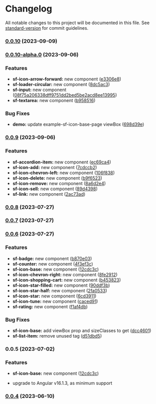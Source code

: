 # Changelog

All notable changes to this project will be documented in this file. See [standard-version](https://github.com/conventional-changelog/standard-version) for commit guidelines.

### [0.0.10](https://github.com/runyasak/ng-storefront-ui/compare/v0.0.9...v0.0.10) (2023-09-09)

### [0.0.10-alpha.0](https://github.com/runyasak/ng-storefront-ui/compare/v0.0.9...v0.0.10-alpha.0) (2023-09-06)


### Features

* **sf-icon-arrow-forward:** new component ([e3306e8](https://github.com/runyasak/ng-storefront-ui/commit/e3306e8383c26176dbdceaddd8f61425b114dea2))
* **sf-loader-circular:** new component ([8dc5ac3](https://github.com/runyasak/ng-storefront-ui/commit/8dc5ac3051e98d79e4667db7df1f119828cfc28d))
* **sf-input:** new component ([08f75a206338dff9751dd2bed5be2acd8ee13995](https://github.com/runyasak/ng-storefront-ui/commit/08f75a206338dff9751dd2bed5be2acd8ee13995))
* **sf-textarea:** new component ([b958516](https://github.com/runyasak/ng-storefront-ui/commit/b958516d815f707a4595afaac4e4e6d65fc187ed))


### Bug Fixes

* **demo:** update example-sf-icon-base-page viewBox ([698d39e](https://github.com/runyasak/ng-storefront-ui/commit/698d39ee282778cb23aa8de6c262baf0c0d1635f))

### [0.0.9](https://github.com/runyasak/ng-storefront-ui/compare/v0.0.8...v0.0.9) (2023-09-06)


### Features

* **sf-accordion-item:** new component ([ec69ca4](https://github.com/runyasak/ng-storefront-ui/commit/ec69ca4cf1fe368d59228f2d7d49faa2ce4889cf))
* **sf-icon-add:** new component ([7cdccb2](https://github.com/runyasak/ng-storefront-ui/commit/7cdccb22827ef660d03f31f77b5a63e5d885f39c))
* **sf-icon-chevron-left:** new component ([106f838](https://github.com/runyasak/ng-storefront-ui/commit/106f838826f1012eaeb80ce113c89370feb29e41))
* **sf-icon-delete:** new component ([b9f6523](https://github.com/runyasak/ng-storefront-ui/commit/b9f65236bc5376bd6090c5692469a353eef7eb82))
* **sf-icon-remove:** new component ([8a6d2e4](https://github.com/runyasak/ng-storefront-ui/commit/8a6d2e4329d0f092e01f20dab7516f2f7655851c))
* **sf-icon-sell:** new component ([89d4398](https://github.com/runyasak/ng-storefront-ui/commit/89d43982c49d6672928bc8bfc03eb2f0983dfad6))
* **sf-link:** new component ([2ac73ad](https://github.com/runyasak/ng-storefront-ui/commit/2ac73ad0b085e7afd8d68c6faaa8d50cecc3ad11))

### [0.0.8](https://github.com/runyasak/ng-storefront-ui/compare/v0.0.7...v0.0.8) (2023-07-27)

### [0.0.7](https://github.com/runyasak/ng-storefront-ui/compare/v0.0.6...v0.0.7) (2023-07-27)

### [0.0.6](https://github.com/runyasak/ng-storefront-ui/compare/v0.0.4...v0.0.6) (2023-07-27)

### Features

- **sf-badge:** new component ([b870e03](https://github.com/runyasak/ng-storefront-ui/commit/b870e036c8f1b58d28d1f98eba9c9a3da957dd8d))
- **sf-counter:** new component ([4f3ef3c](https://github.com/runyasak/ng-storefront-ui/commit/4f3ef3cef5f78357da66f2c84699827696573dfd))
- **sf-icon-base:** new component ([12cdc3c](https://github.com/runyasak/ng-storefront-ui/commit/12cdc3c7144cf7a78105487ae3db26de552470c7))
- **sf-icon-chevron-right:** new component ([8fe2912](https://github.com/runyasak/ng-storefront-ui/commit/8fe2912c42404126ab39e2e7a2df9eeafc6f3158))
- **sf-icon-shopping-cart:** new component ([b453823](https://github.com/runyasak/ng-storefront-ui/commit/b4538234549d23d5fabf57206d069633e46c583e))
- **sf-icon-star-filled:** new component ([90ddf3b](https://github.com/runyasak/ng-storefront-ui/commit/90ddf3b7182fe2f57152e80ecaa055a1be566753))
- **sf-icon-star-half:** new component ([2fa0533](https://github.com/runyasak/ng-storefront-ui/commit/2fa0533fa5810c7b49a38c9d02d904e0d2fe01d7))
- **sf-icon-star:** new component ([6cd3911](https://github.com/runyasak/ng-storefront-ui/commit/6cd391123d94c0feb46278aba1f71a7f6a4d6da5))
- **sf-icon-tune:** new component ([caced91](https://github.com/runyasak/ng-storefront-ui/commit/caced91f8eb614dfe92d56e65e34ee0bc79d0c00))
- **sf-rating:** new component ([f1af4db](https://github.com/runyasak/ng-storefront-ui/commit/f1af4db94d750b6c3230da4914adece4103fb21d))

### Bug Fixes

- **sf-icon-base:** add viewBox prop and sizeClasses to get ([dcc4601](https://github.com/runyasak/ng-storefront-ui/commit/dcc46013043fe9f8d0eb9f272a025a253e481d0b))
- **sf-list-item:** remove unused tag ([d51dbd5](https://github.com/runyasak/ng-storefront-ui/commit/d51dbd5375ef8bc5819706a323f419bf7a29160f))

### 0.0.5 (2023-07-02)

### Features

- **sf-icon-base:** new component ([12cdc3c](https://github.com/runyasak/ng-storefront-ui/commit/12cdc3c7144cf7a78105487ae3db26de552470c7))

- upgrade to Angular v16.1.3, as minimum support

### [0.0.4](https://github.com/runyasak/ng-storefront-ui/compare/v0.0.3...v0.0.4) (2023-06-10)
